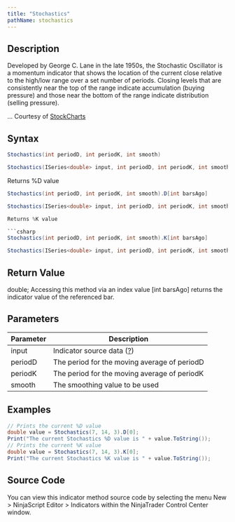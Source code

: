 ```yaml
---
title: "Stochastics"
pathName: stochastics
---
```


## Description

Developed by George C. Lane in the late 1950s, the Stochastic Oscillator is a momentum indicator that shows the location of the current close relative to the high/low range over a set number of periods. Closing levels that are consistently near the top of the range indicate accumulation (buying pressure) and those near the bottom of the range indicate distribution (selling pressure).

... Courtesy of [StockCharts](http://stockcharts.com/school/doku.php?id=chart_school:technical_indicators:stochastic_oscillator_fast_slow_and_full)

## Syntax

```csharp
Stochastics(int periodD, int periodK, int smooth)
```

```csharp
Stochastics(ISeries<double> input, int periodD, int periodK, int smooth)
```

Returns %D value

```csharp
Stochastics(int periodD, int periodK, int smooth).D[int barsAgo]
```

```csharp
Stochastics(ISeries<double> input, int periodD, int periodK, int smooth).D[int barsAgo]

Returns %K value

```csharp
Stochastics(int periodD, int periodK, int smooth).K[int barsAgo]
```

```csharp
Stochastics(ISeries<double> input, int periodD, int periodK, int smooth).K[int barsAgo]
```

## Return Value

double; Accessing this method via an index value [int barsAgo] returns the indicator value of the referenced bar.

## Parameters

| Parameter | Description |
| --- | --- |
| input | Indicator source data ([?](valid_input_data_for_indicator)) |
| periodD | The period for the moving average of periodD |
| periodK | The period for the moving average of periodK |
| smooth | The smoothing value to be used |

## Examples

```csharp
// Prints the current %D value
double value = Stochastics(7, 14, 3).D[0];
Print("The current Stochastics %D value is " + value.ToString());
// Prints the current %K value
double value = Stochastics(7, 14, 3).K[0];
Print("The current Stochastics %K value is " + value.ToString());
```

## Source Code

You can view this indicator method source code by selecting the menu New > NinjaScript Editor > Indicators within the NinjaTrader Control Center window.
